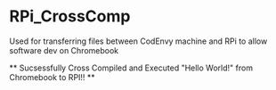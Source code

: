 # RPi_CrossComp
Used for transferring files between CodEnvy machine and RPi to allow software dev on Chromebook

** Sucsessfully Cross Compiled and Executed "Hello World!" from Chromebook to RPI!! **
